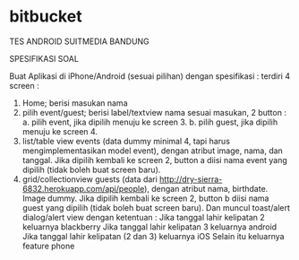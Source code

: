 # bitbucket
TES ANDROID SUITMEDIA BANDUNG

SPESIFIKASI SOAL 

Buat Aplikasi di iPhone/Android (sesuai pilihan) dengan spesifikasi :
terdiri 4 screen :
1. Home; berisi masukan nama
2. pilih event/guest; berisi label/textview nama sesuai masukan, 2 button :
    a. pilih event, jika dipilih menuju ke screen 3.
    b. pilih guest, jika dipilih menuju ke screen 4.
3. list/table view events (data dummy minimal 4, tapi harus mengimplementasikan model event),
   dengan atribut image, nama, dan tanggal. Jika dipilih kembali ke screen 2, button a diisi nama event yang
   dipilih (tidak boleh buat screen baru).
4. grid/collectionview guests (data dari http://dry-sierra-6832.herokuapp.com/api/people), dengan atribut
   nama, birthdate. Image dummy. Jika dipilih kembali ke screen 2, button b diisi nama guest yang dipilih (tidak
   boleh buat screen baru). Dan muncul toast/alert dialog/alert view dengan ketentuan :
      Jika tanggal lahir kelipatan 2 keluarnya blackberry
      Jika tanggal lahir kelipatan 3 keluarnya android
      Jika tanggal lahir kelipatan (2 dan 3) keluarnya iOS
      Selain itu keluarnya feature phone
